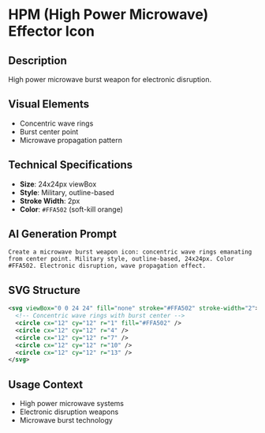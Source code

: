 # HPM (High Power Microwave) Effector Icon

## Description

High power microwave burst weapon for electronic disruption.

## Visual Elements

- Concentric wave rings
- Burst center point
- Microwave propagation pattern

## Technical Specifications

- **Size**: 24x24px viewBox
- **Style**: Military, outline-based
- **Stroke Width**: 2px
- **Color**: `#FFA502` (soft-kill orange)

## AI Generation Prompt

```text
Create a microwave burst weapon icon: concentric wave rings emanating from center point. Military style, outline-based, 24x24px. Color #FFA502. Electronic disruption, wave propagation effect.
```

## SVG Structure

```svg
<svg viewBox="0 0 24 24" fill="none" stroke="#FFA502" stroke-width="2">
  <!-- Concentric wave rings with burst center -->
  <circle cx="12" cy="12" r="1" fill="#FFA502" />
  <circle cx="12" cy="12" r="4" />
  <circle cx="12" cy="12" r="7" />
  <circle cx="12" cy="12" r="10" />
  <circle cx="12" cy="12" r="13" />
</svg>
```

## Usage Context

- High power microwave systems
- Electronic disruption weapons
- Microwave burst technology
